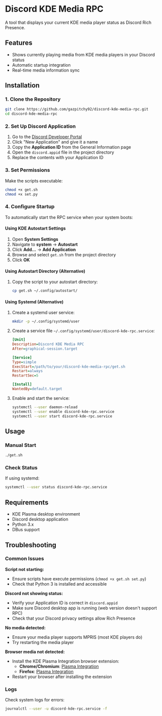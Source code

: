 # Discord KDE Media RPC

A tool that displays your current KDE media player status as Discord Rich Presence.

## Features

- Shows currently playing media from KDE media players in your Discord status
- Automatic startup integration
- Real-time media information sync

## Installation

### 1. Clone the Repository

```bash
git clone https://github.com/gazpitchy92/discord-kde-media-rpc.git
cd discord-kde-media-rpc
```

### 2. Set Up Discord Application

1. Go to the [Discord Developer Portal](https://discord.com/developers/applications)
2. Click "New Application" and give it a name
3. Copy the **Application ID** from the General Information page
4. Open the `discord.appid` file in the project directory
5. Replace the contents with your Application ID

### 3. Set Permissions

Make the scripts executable:

```bash
chmod +x get.sh
chmod +x set.py
```

### 4. Configure Startup

To automatically start the RPC service when your system boots:

#### Using KDE Autostart Settings

1. Open **System Settings**
2. Navigate to **system** → **Autostart**
3. Click **Add...** → **Add Application**
4. Browse and select `get.sh` from the project directory
5. Click **OK**

#### Using Autostart Directory (Alternative)

1. Copy the script to your autostart directory:
   ```bash
   cp get.sh ~/.config/autostart/
   ```

#### Using Systemd (Alternative)

1. Create a systemd user service:
   ```bash
   mkdir -p ~/.config/systemd/user
   ```

2. Create a service file `~/.config/systemd/user/discord-kde-rpc.service`:
   ```ini
   [Unit]
   Description=Discord KDE Media RPC
   After=graphical-session.target

   [Service]
   Type=simple
   ExecStart=/path/to/your/discord-kde-media-rpc/get.sh
   Restart=always
   RestartSec=5

   [Install]
   WantedBy=default.target
   ```

3. Enable and start the service:
   ```bash
   systemctl --user daemon-reload
   systemctl --user enable discord-kde-rpc.service
   systemctl --user start discord-kde-rpc.service
   ```

## Usage

### Manual Start

```bash
./get.sh
```

### Check Status

If using systemd:
```bash
systemctl --user status discord-kde-rpc.service
```

## Requirements

- KDE Plasma desktop environment
- Discord desktop application
- Python 3.x
- DBus support

## Troubleshooting

### Common Issues

**Script not starting:**
- Ensure scripts have execute permissions (`chmod +x get.sh set.py`)
- Check that Python 3 is installed and accessible

**Discord not showing status:**
- Verify your Application ID is correct in `discord.appid`
- Make sure Discord desktop app is running (web version doesn't support RPC)
- Check that your Discord privacy settings allow Rich Presence

**No media detected:**
- Ensure your media player supports MPRIS (most KDE players do)
- Try restarting the media player

**Browser media not detected:**
- Install the KDE Plasma Integration browser extension:
  - **Chrome/Chromium**: [Plasma Integration](https://chromewebstore.google.com/detail/plasma-integration/cimiefiiaegbelhefglklhhakcgmhkai)
  - **Firefox**: [Plasma Integration](https://addons.mozilla.org/en-GB/firefox/addon/plasma-integration/)
- Restart your browser after installing the extension

### Logs

Check system logs for errors:
```bash
journalctl --user -u discord-kde-rpc.service -f
```